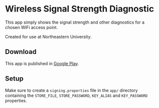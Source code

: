 Wireless Signal Strength Diagnostic
===================================
This app simply shows the signal strength and other diagnostics for a chosen WiFi access point.

Created for use at Northeastern University.

Download
--------
This app is published in [Google Play](https://play.google.com/store/apps/details?id=edu.neu.rrc.wifisigstrdiag).

Setup
-----
Make sure to create a `signing.properties` file in the `app/` directory containing the `STORE_FILE`, `STORE_PASSWORD`, `KEY_ALIAS` and `KEY_PASSWORD` properties.
